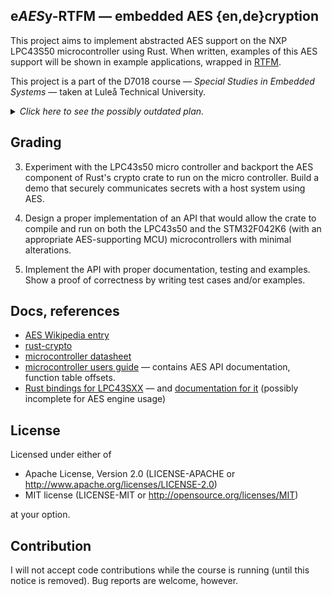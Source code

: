 e*AES*y-RTFM — embedded AES {en,de}cryption
---

This project aims to implement abstracted AES support on the NXP LPC43S50 microcontroller using Rust.
When written, examples of this AES support will be shown in example applications, wrapped in [RTFM](http://www.rtfm-lang.org/).

This project is a part of the D7018 course — *Special Studies in Embedded Systems* — taken at Luleå Technical University.

<details>
    <summary><i>Click here to see the possibly outdated plan.</i> </summary>

---

Instead of writing everything from scratch, rust-crypto will be used as base.
This project is divided into several parts I want to accomplish:
1. get a grasp of the AES hardware and write a Rust interface for it.
2. extract and `nostd`-ify the AES component of rust-crypto (including test cases);
3. implement utilization of dedicated AES hardware on the microcontroller;
4. Abstract the API so that it may work with the Nucleo as well.
5. wrap everything up with RTFM, and
6. (if time allows it) implement some secure communication protocol between host and microcontroller.

**Project status**:
- [x] acquire AES API documentation
- [x] acquire AES API code examples (see `playground` branch)
- [ ] fully understand the above (i.e. utilize examples, program hardware with it)
- [ ] port headers to Rust
- [ ] port AES API to Rust

---

</details>

Grading
---

3. Experiment with the LPC43s50 micro controller and backport the AES component of Rust's crypto crate to run on the micro controller. Build a demo that securely communicates secrets with a host system using AES.

4. Design a proper implementation of an API that would allow the crate to compile and run on both the LPC43s50 and the STM32F042K6 (with an appropriate AES-supporting MCU) microcontrollers with minimal alterations.

5. Implement the API with proper documentation, testing and examples. Show a proof of correctness by writing test cases and/or examples.

Docs, references
---

* [AES Wikipedia entry](https://en.wikipedia.org/wiki/Advanced_Encryption_Standard)
* [rust-crypto](https://github.com/DaGenix/rust-crypto/tree/master/src)
* [microcontroller datasheet](https://github.com/Tmplt/eAESy-RTFM/blob/master/doc/LPC43S50/Datasheet.pdf)
* [microcontroller users guide](https://github.com/Tmplt/eAESy-RTFM/blob/master/doc/LPC43S50/Users%20Guide.pdf) — contains AES API documentation, function table offsets.
* [Rust bindings for LPC43SXX](https://gitlab.henriktjader.com/pln/LPC43xx_43Sxx) — and [documentation for it](http://pln.gitpages.henriktjader.com/LPC43xx_43Sxx/lpc43xx_43sxx/) (possibly incomplete for AES engine usage)

License
---

Licensed under either of
* Apache License, Version 2.0 (LICENSE-APACHE or http://www.apache.org/licenses/LICENSE-2.0)
* MIT license (LICENSE-MIT or http://opensource.org/licenses/MIT)

at your option.

Contribution
---

I will not accept code contributions while the course is running (until this notice is removed).
Bug reports are welcome, however.
